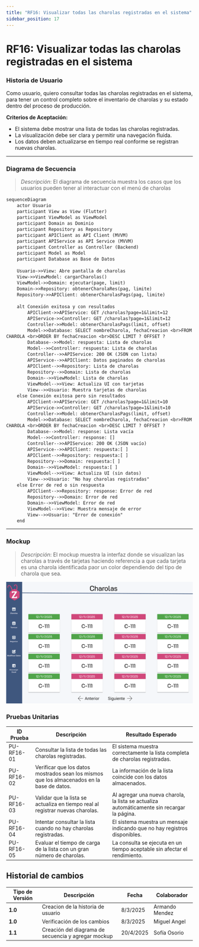 ```yaml
---
title: "RF16: Visualizar todas las charolas registradas en el sistema"  
sidebar_position: 17
---
```


# RF16: Visualizar todas las charolas registradas en el sistema

### Historia de Usuario
Como usuario, quiero consultar todas las charolas registradas en el sistema, para tener un control completo sobre el inventario de charolas y su estado dentro del proceso de producción.

  **Criterios de Aceptación:**
  - El sistema debe mostrar una lista de todas las charolas registradas.
  - La visualización debe ser clara y permitir una navegación fluida.
  - Los datos deben actualizarse en tiempo real conforme se registran nuevas charolas.

---

### Diagrama de Secuencia

> *Descripción*: El diagrama de secuencia muestra los casos que los usuarios pueden tener al interactuar con el menú de charolas

```mermaid
sequenceDiagram
    actor Usuario
    participant View as View (Flutter)
    participant ViewModel as ViewModel
    participant Domain as Dominio
    participant Repository as Repository
    participant APIClient as API Client (MVVM)
    participant APIService as API Service (MVVM)
    participant Controller as Controller (Backend)
    participant Model as Model
    participant Database as Base de Datos

    Usuario->>View: Abre pantalla de charolas
    View->>ViewModel: cargarCharolas()
    ViewModel->>Domain: ejecutar(page, limit)
    Domain->>Repository: obtenerCharolaRes(pag, limite)
    Repository->>APIClient: obtenerCharolasPags(pag, limite)

    alt Conexión exitosa y con resultados
        APIClient->>APIService: GET /charolas?page=1&limit=12
        APIService->>Controller: GET /charolas?page=1&limit=12
        Controller->>Model: obtenerCharolasPags(limit, offset)
        Model->>Database: SELECT nombreCharola, fechaCreacion <br>FROM CHAROLA <br>ORDER BY fechaCreacion <br>DESC LIMIT ? OFFSET ?
        Database-->>Model: respuesta: Lista de charolas
        Model-->>Controller: respuesta: Lista de charolas
        Controller-->>APIService: 200 OK (JSON con lista)
        APIService-->>APIClient: Datos paginados de charolas
        APIClient-->>Repository: Lista de charolas
        Repository-->>Domain: Lista de charolas
        Domain-->>ViewModel: Lista de charolas
        ViewModel-->>View: Actualiza UI con tarjetas
        View-->>Usuario: Muestra tarjetas de charolas
    else Conexión exitosa pero sin resultados
        APIClient->>APIService: GET /charolas?page=1&limit=10
        APIService->>Controller: GET /charolas?page=1&limit=10
        Controller->>Model: obtenerCharolasPags(limit, offset)
        Model->>Database: SELECT nombreCharola, fechaCreacion <br>FROM CHAROLA <br>ORDER BY fechaCreacion <br>DESC LIMIT ? OFFSET ?
        Database-->>Model: response: Lista vacía
        Model-->>Controller: response: []
        Controller-->>APIService: 200 OK (JSON vacío)
        APIService-->>APIClient: respuesta:[ ]
        APIClient-->>Repository: respuesta:[ ]
        Repository-->>Domain: respuesta:[ ]
        Domain-->>ViewModel: respuesta:[ ]
        ViewModel-->>View: Actualiza UI (sin datos)
        View-->>Usuario: "No hay charolas registradas"
    else Error de red o sin respuesta
        APIClient-->>Repository: response: Error de red
        Repository-->>Domain: Error de red
        Domain-->>ViewModel: Error de red
        ViewModel-->>View: Muestra mensaje de error
        View-->>Usuario: "Error de conexión"
    end
```

---

### Mockup

> *Descripción*: El mockup muestra la interfaz donde se visualizan las charolas a través de tarjetas haciendo referencia a que cada tarjeta es una charola identificada paor un color dependiendo del tipo de charola que sea. 

![alt text](menu-charolas-1.png)

### Pruebas Unitarias 
| ID Prueba  | Descripción                                               | Resultado Esperado  |
|------------|-----------------------------------------------------------|---------------------|
| PU-RF16-01 | Consultar la lista de todas las charolas registradas.     | El sistema muestra correctamente la lista completa de charolas registradas. |
| PU-RF16-02 | Verificar que los datos mostrados sean los mismos que los almacenados en la base de datos. | La información de la lista coincide con los datos almacenados. |
| PU-RF16-03 | Validar que la lista se actualiza en tiempo real al registrar nuevas charolas. | Al agregar una nueva charola, la lista se actualiza automáticamente sin recargar la página. |
| PU-RF16-04 | Intentar consultar la lista cuando no hay charolas registradas. | El sistema muestra un mensaje indicando que no hay registros disponibles. |
| PU-RF16-05 | Evaluar el tiempo de carga de la lista con un gran número de charolas. | La consulta se ejecuta en un tiempo aceptable sin afectar el rendimiento. |


## Historial de cambios

| **Tipo de Versión** | **Descripción**                      | **Fecha** | **Colaborador**   |
| ------------------- | ------------------------------------ | --------- | ----------------- |
| **1.0**             | Creacion de la historia de usuario   | 8/3/2025  | Armando Mendez    |
| **1.0**             | Verificación de los cambios          | 8/3/2025  | Miguel Angel      |
| **1.1**             | Creación del diagrama de secuencia y agregar mockup   | 20/4/2025  | Sofía Osorio      |